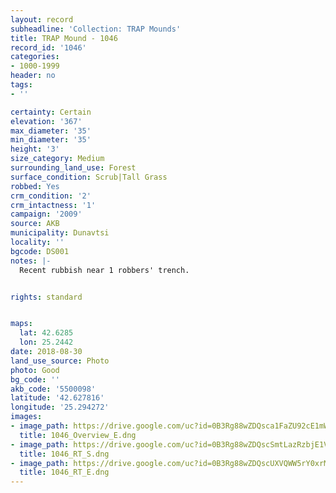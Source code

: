 ```yaml
---
layout: record
subheadline: 'Collection: TRAP Mounds'
title: TRAP Mound - 1046
record_id: '1046'
categories:
- 1000-1999
header: no
tags:
- ''

certainty: Certain
elevation: '367'
max_diameter: '35'
min_diameter: '35'
height: '3'
size_category: Medium
surrounding_land_use: Forest
surface_condition: Scrub|Tall Grass
robbed: Yes
crm_condition: '2'
crm_intactness: '1'
campaign: '2009'
source: AKB
municipality: Dunavtsi
locality: ''
bgcode: DS001
notes: |-
  Recent rubbish near 1 robbers' trench.


rights: standard


maps:
  lat: 42.6285
  lon: 25.2442
date: 2018-08-30
land_use_source: Photo
photo: Good
bg_code: ''
akb_code: '5500098'
latitude: '42.627816'
longitude: '25.294272'
images:
- image_path: https://drive.google.com/uc?id=0B3Rg88wZDQsca1FaZU92cE1mWDA
  title: 1046_Overview_E.dng
- image_path: https://drive.google.com/uc?id=0B3Rg88wZDQscSmtLazRzbjE1VFU
  title: 1046_RT_S.dng
- image_path: https://drive.google.com/uc?id=0B3Rg88wZDQscUXVQWW5rY0xrMHM
  title: 1046_RT_E.dng
---
```

